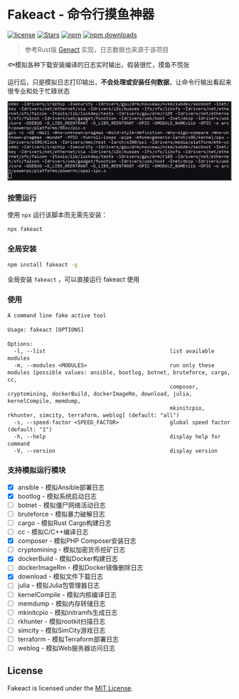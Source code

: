 # Fakeact - 命令行摸鱼神器

[![license](http://img.shields.io/badge/license-MIT-blue.svg)](https://github.com/CH563/fakeact/blob/main/LICENSE)
[![Stars](https://img.shields.io/github/stars/CH563/fakeact.svg)](https://github.com/CH563/fakeact/stargazers)
[![npm](https://img.shields.io/npm/v/fakeact.svg?style=flat-square)](https://www.npmjs.com/package/fakeact) 
[![npm downloads](https://img.shields.io/npm/dm/fakeact?color=blue&label=npm%20downloads&style=flat-square)](https://www.npmjs.com/package/fakeact)

> 参考Rust版 [Genact](https://github.com/svenstaro/genact) 实现，日志数据也来源于该项目

🐟模拟各种下载安装编译的日志实时输出，假装很忙，摸鱼不慌张

运行后，只是模拟日志打印输出，**不会处理或安装任何数据**，让命令行输出看起来很专业和处于忙碌状态

![](https://github.com/CH563/fakeact/blob/main/gifs/cc.gif)


### 按需运行

使用 `npx` 运行该脚本而无需先安装：

```bash
npx fakeact
```

### 全局安装

```bash
npm install fakeact -g
```

全局安装 `fakeact` ，可以直接运行 fakeact 使用

### 使用

    A command line fake active tool

    Usage: fakeact [OPTIONS]

    Options:
      -l, --list                                       list available modules
      -m, --modules <MODULES>                          run only these modules [possible values: ansible, bootlog, botnet, bruteforce, cargo, cc,
                                                       composer, cryptomining, dockerBuild, dockerImageRm, download, julia, kernelCompile, memdump,
                                                       mkinitcpio, rkhunter, simcity, terraform, weblog] (default: "all")
      -s, --speed-factor <SPEED_FACTOR>                global speed factor (default: "1")
      -h, --help                                       display help for command
      -V, --version                                    display version


### 支持模拟运行模块

- [x] ansible - 模拟Ansible部署日志
- [x] bootlog - 模拟系统启动日志
- [ ] botnet - 模拟僵尸网络活动日志
- [ ] bruteforce - 模拟暴力破解日志
- [ ] cargo - 模拟Rust Cargo构建日志
- [ ] cc - 模拟C/C++编译日志
- [x] composer - 模拟PHP Composer安装日志
- [ ] cryptomining - 模拟加密货币挖矿日志
- [x] dockerBuild - 模拟Docker构建日志
- [ ] dockerImageRm - 模拟Docker镜像删除日志
- [x] download - 模拟文件下载日志
- [ ] julia - 模拟Julia包管理器日志
- [ ] kernelCompile - 模拟内核编译日志
- [ ] memdump - 模拟内存转储日志
- [ ] mkinitcpio - 模拟initramfs生成日志
- [ ] rkhunter - 模拟rootkit扫描日志
- [ ] simcity - 模拟SimCity游戏日志
- [ ] terraform - 模拟Terraform部署日志
- [ ] weblog - 模拟Web服务器访问日志

## License

Fakeact is licensed under the [MIT License](https://github.com/CH563/fakeact/blob/main/LICENSE).
